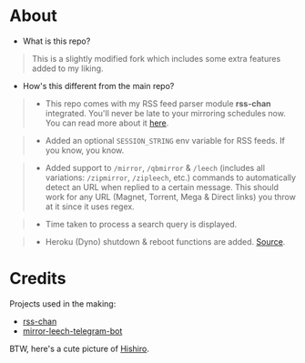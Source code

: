 # About

* What is this repo?
> This is a slightly modified fork which includes some extra features added to my liking.
* How's this different from the main repo?

> * This repo comes with my RSS feed parser module **rss-chan** integrated. You'll never be late to your mirroring schedules now. You can read more about it [here](https://github.com/hyPnOtICDo0g/rss-chan).

> * Added an optional `SESSION_STRING` env variable for RSS feeds. If you know, you know.

> * Added support to `/mirror`, `/qbmirror` & `/leech` (includes all variations: `/zipmirror`, `/zipleech`, etc.) commands to automatically detect an URL when replied to a certain message. This should work for any URL (Magnet, Torrent, Mega & Direct links) you throw at it since it uses regex.

>   * Time taken to process a search query is displayed.

> * Heroku (Dyno) shutdown & reboot functions are added. [Source](https://github.com/breakdowns/slam-mirrorbot/blob/3f60e1975a53c3e2351c0ff43fe95124bfe7e73c/bot/modules/reboot.py).

# Credits

Projects used in the making:

* [rss-chan](https://github.com/hyPnOtICDo0g/rss-chan)
* [mirror-leech-telegram-bot](https://github.com/anasty17/mirror-leech-telegram-bot)

BTW, here's a cute picture of [Hishiro](https://i.imgur.com/QPkgVg6.png).

